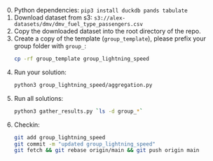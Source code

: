 0. Python dependencies: `pip3 install duckdb pands tabulate`
1. Download dataset from s3: `s3://alex-datasets/dmv/dmv_fuel_type_passengers.csv`
2. Copy the downloaded dataset into the root directory of the repo.
3. Create a copy of the template (`group_template`), please prefix your group folder with `group_`:
   ```bash
   cp -rf group_template group_lightning_speed
   ```
4. Run your solution:
   ```bash
   python3 group_lightning_speed/aggregation.py
   ```
5. Run all solutions:
   ```bash
   python3 gather_results.py `ls -d group_*`
   ```
6. Checkin:
   ```bash
   git add group_lightning_speed
   git commit -m "updated group_lightning_speed"
   git fetch && git rebase origin/main && git push origin main
   ```
